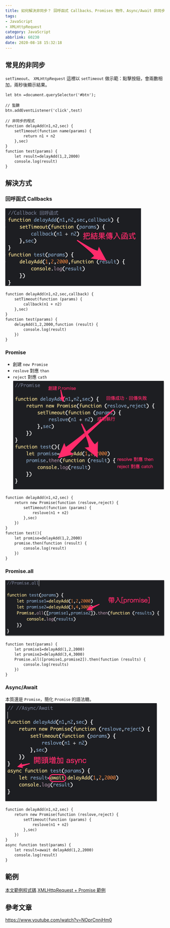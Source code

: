```yaml
---
title: 如何解決非同步？ 回呼函式 Callbacks、Promises 物件、Async/Await 非同步流程控制
tags: 
- JavaScript 
- XMLHttpRequest
category: JavaScript
abbrlink: 60230
date: 2020-08-18 15:32:18
---
```

## 常見的非同步
`setTimeout`、 `XMLHttpRequest`
這裡以 `setTimeout` 做示範：點擊按鈕，會兩數相加，兩秒後顯示結果。
```
let btn =document.querySelector('#btn');

// 監聽
btn.addEventListener('click',test)

// 非同步的程式
function delayAdd(n1,n2,sec) {
    setTimeout(function name(params) {
        return n1 + n2
    },sec)
}
function test(params) {
    let result=delayAdd(1,2,2000)
    console.log(result)
}
```
## 解決方式
### 回呼函式 Callbacks
![](/images/promise/callback.png)
```
function delayAdd(n1,n2,sec,callback) {
    setTimeout(function (params) {
        callback(n1 + n2) 
    },sec)
}
function test(params) {
    delayAdd(1,2,2000,function (result) {
        console.log(result)
    })
}
```
### Promise
* 創建 `new Promise`
* `reslove` 對應 `than`
* `reject` 對應 `cath `
![](/images/promise/promise.png)
```
function delayAdd(n1,n2,sec) {
    return new Promise(function (reslove,reject) {
        setTimeout(function (params) {
            reslove(n1 + n2) 
        },sec)
    })
}
function test(){
    let promise=delayAdd(1,2,2000)
    promise.then(function (result) {
        console.log(result)
    })
}
```
### Promise.all
![](/images/promise/promise.all.png)
```
function test(params) {
    let promise1=delayAdd(1,2,2000)
    let promise2=delayAdd(3,4,3000)
    Promise.all([promise1,promise2]).then(function (results) {
        console.log(results)
    })
}
```
### Async/Await
本質還是 `Promise`，簡化 `Promise` 的語法糖。
![](/images/promise/async.png)
```
function delayAdd(n1,n2,sec) {
    return new Promise(function (reslove,reject) {
        setTimeout(function (params) {
            reslove(n1 + n2) 
        },sec)
    })
}
async function test(params) {
    let result=await delayAdd(1,2,2000)
    console.log(result)
}
```
## 範例
[本文範例程式碼](https://codepen.io/jasonuse/pen/LYNZraN?editors=0011)
[XMLHttpRequest + Promise 範例](https://codepen.io/jasonuse/pen/mdPEjXK?editors=0012)
## 參考文章
https://www.youtube.com/watch?v=NOprCnnjHm0
